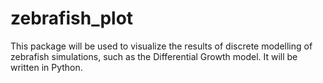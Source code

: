 # zebrafish_plot
This package will be used to visualize the results of discrete modelling of zebrafish simulations, such as the Differential Growth model. It will be written in Python.
